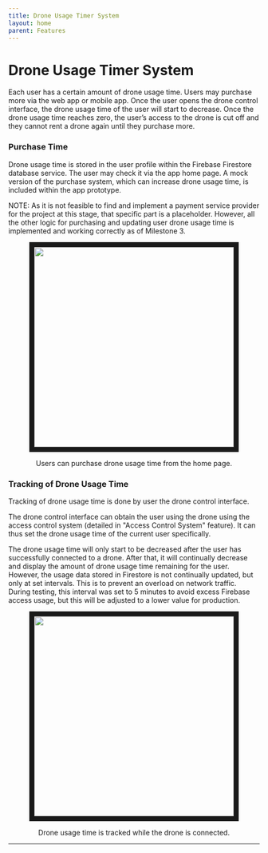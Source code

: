 ```yaml
---
title: Drone Usage Timer System
layout: home
parent: Features
---
```

# Drone Usage Timer System

Each user has a certain amount of drone usage time. Users may purchase more via the web app or mobile app. Once the user opens the drone control interface, the drone usage time of the user will start to decrease. Once the drone usage time reaches zero, the user’s access to the drone is cut off and they cannot rent a drone again until they purchase more.  

### Purchase Time

Drone usage time is stored in the user profile within the Firebase Firestore database service. The user may check it via the app home page. A mock version of the purchase system, which can increase drone usage time, is included within the app prototype.  

NOTE: As it is not feasible to find and implement a payment service provider for the project at this stage, that specific part is a placeholder. However, all the other logic for purchasing and updating user drone usage time is implemented and working correctly as of Milestone 3.  


<p align="center">
<img src="https://github.com/user-attachments/assets/293fcd00-dd3f-492d-8503-ff253f4881e3" border="10" width="400"/>  
</p>
<p align="center">
Users can purchase drone usage time from the home page.
</p>

### Tracking of Drone Usage Time  
  
Tracking of drone usage time is done by user the drone control interface.  

The drone control interface can obtain the user using the drone using the access control system (detailed in "Access Control System" feature). It can thus set the drone usage time of the current user specifically.  

The drone usage time will only start to be decreased after the user has successfully connected to a drone. After that, it will continually decrease and display the amount of drone usage time remaining for the user. However, the usage data stored in Firestore is not continually updated, but only at set intervals. This is to prevent an overload on network traffic. During testing, this interval was set to 5 minutes to avoid excess Firebase access usage, but this will be adjusted to a lower value for production.  



<p align="center">
<img src="https://github.com/user-attachments/assets/5c39a477-b422-45d0-b4a8-775073e9bf40" border="10" width="400"/>  
</p>
<p align="center">
Drone usage time is tracked while the drone is connected.
</p>


----

[Just the Docs]: https://just-the-docs.github.io/just-the-docs/
[GitHub Pages]: https://docs.github.com/en/pages
[README]: https://github.com/just-the-docs/just-the-docs-template/blob/main/README.md
[Jekyll]: https://jekyllrb.com
[GitHub Pages / Actions workflow]: https://github.blog/changelog/2022-07-27-github-pages-custom-github-actions-workflows-beta/
[use this template]: https://github.com/just-the-docs/just-the-docs-template/generate
